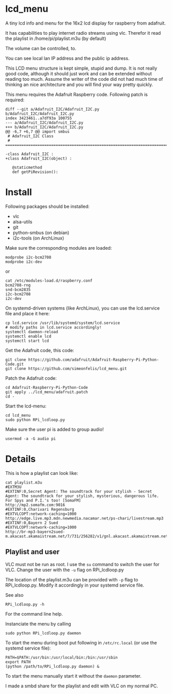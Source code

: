 lcd_menu
========

A tiny lcd info and menu for the 16x2 lcd display for raspberry from adafruit.

It has capabilities to play internet radio streams using vlc. Therefor it 
read the playlist in /home/pi/playlist.m3u (by default)

The volume can be controlled, to.

You can see local lan IP address and the public ip address.

This LCD menu structure is kept simple, stupid and dump. It is not really good code,
although it should just work and can be extended without reading too much. Assume the
writer of the code did not had much time of thinking an nice architecture and you
will find your way pretty quickly.


This menu requires the Adafruit Raspberry code. Following patch is required:

    diff --git a/Adafruit_I2C/Adafruit_I2C.py b/Adafruit_I2C/Adafruit_I2C.py
    index 3423461..a7df93a 100755
    --- a/Adafruit_I2C/Adafruit_I2C.py
    +++ b/Adafruit_I2C/Adafruit_I2C.py
    @@ -6,7 +6,7 @@ import smbus
     # Adafruit_I2C Class
     # ===========================================================================
     
    -class Adafruit_I2C :
    +class Adafruit_I2C(object) :
     
       @staticmethod
       def getPiRevision():

Install
=======

Following packages should be installed:

 * vlc
 * alsa-utils
 * git
 * python-smbus (on debian)
 * i2c-tools (on ArchLinux)

Make sure the corresponding modules are loaded:

    modprobe i2c-bcm2708
    modprobe i2c-dev

or

    cat /etc/modules-load.d/raspberry.conf
    bcm2708-rng
    snd-bcm2835
    i2c-bcm2708
    i2c-dev


On systemd-driven systems (like ArchLinux), you can use the lcd.service file and place it here:

    cp lcd.service /usr/lib/systemd/system/lcd.service
    # modify paths in lcd.service accordingly!
    systemctl daemon-reload
    systemctl enable lcd
    systemctl start lcd


Get the Adafruit code, this code:

    git clone https://github.com/adafruit/Adafruit-Raspberry-Pi-Python-Code.git
    git clone https://github.com/simeonfelis/lcd_menu.git

Patch the Adafruit code:

    cd Adafruit-Raspberry-Pi-Python-Code
    git apply ../lcd_menu/adafruit.patch
    cd -

Start the lcd-menu:

    cd lcd_menu
    sudo python RPi_lcdloop.py

Make sure the user pi is added to group audio!

    usermod -a -G audio pi



Details
=======

This is how a playlist can look like:

    cat playlist.m3u
    #EXTM3U
    #EXTINF:0,Secret Agent: The soundtrack for your stylish - Secret Agent: The soundtrack for your stylish, mysterious, dangerous life. For Spys and P.I.'s too! [SomaFM]
    http://mp2.somafm.com:9016
    #EXTINF:0,Charivari Regensburg
    #EXTVLCOPT:network-caching=1000
    http://edge.live.mp3.mdn.newmedia.nacamar.net/ps-chari/livestream.mp3
    #EXTINF:0,Bayern 2 Sued
    #EXTVLCOPT:network-caching=1000
    http://br-mp3-bayern2sued-m.akacast.akamaistream.net/7/731/256282/v1/gnl.akacast.akamaistream.net/br_mp3_bayern2sued_m


Playlist and user
-----------------

VLC must not be run as root. I use the `su` command to switch the user for VLC. Change the user with the ``-u`` flag on RPi_lcdloop.py

The location of the playlist.m3u can be provided with ``-p`` flag to RPi_lcdloop.py. Modify it accordingly in your systemd service file.

See also

    RPi_lcdloop.py -h

For the command line help.


Instanciate the menu by calling

    sudo python RPi_lcdloop.py daemon

To start the menu during boot put following in `/etc/rc.local` (or use the systemd service file):

    PATH=$PATH:/usr/bin:/usr/local/bin:/bin:/usr/sbin
    export PATH
    (python /path/to/RPi_lcdloop.py daemon) &


To start the menu manually start it without the `daemon` parameter.

I made a smbd share for the playlist and edit with VLC on my normal PC.

